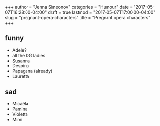 +++
author = "Jenna Simeonov"
categories = "Humour"
date = "2017-05-07T16:28:00-04:00"
draft = true
lastmod = "2017-05-07T17:00:00-04:00"
slug = "pregnant-opera-characters"
title = "Pregnant opera characters"
+++

## funny

- Adele?
- all the DG ladies 
- Susanna
- Despina
- Papagena (already)
- Lauretta

## sad

- Micaëla
- Pamina
- Violetta
- Mimi

